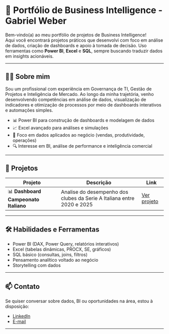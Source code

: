 # 🎯 Portfólio de Business Intelligence - Gabriel Weber

Bem-vindo(a) ao meu portfólio de projetos de Business Intelligence!  
Aqui você encontrará projetos práticos que desenvolvi com foco em análise de dados, criação de dashboards e apoio à tomada de decisão.
Uso ferramentas como **Power BI**, **Excel** e **SQL**, sempre buscando traduzir dados em insights acionáveis.

---

## 👨‍💻 Sobre mim

Sou um profissional com experiência em Governança de TI, Gestão de Projetos e Inteligência de Mercado. 
Ao longo da minha trajetória, venho desenvolvendo competências em análise de dados, visualização de indicadores e otimização de processos por meio de dashboards interativos e automações simples.

- 📊 Power BI para construção de dashboards e modelagem de dados
- 📈 Excel avançado para análises e simulações
- 🧠 Foco em dados aplicados ao negócio (vendas, produtividade, operações)
- 🔍 Interesse em BI, análise de performance e inteligência comercial

---

## 📁 Projetos

| Projeto | Descrição | Link |
|--------|-----------|------|
| 📊 **Dashboard Campeonato Italiano** | Analise do desempenho dos clubes da Serie A Italiana entre 2020 e 2025| [Ver projeto]([(https://github.com/Gbweberp/PortifolioBI/tree/96044e32ffd9d6b60db6d2e3660ed237e19c575e/SERIE%20A%20TIM))


---

## 🛠️ Habilidades e Ferramentas

- Power BI (DAX, Power Query, relatórios interativos)
- Excel (tabelas dinâmicas, PROCX, SE, gráficos)
- SQL básico (consultas, joins, filtros)
- Pensamento analítico voltado ao negócio
- Storytelling com dados

---

## 📫 Contato

Se quiser conversar sobre dados, BI ou oportunidades na área, estou à disposição:

- [LinkedIn](https://www.linkedin.com/in/gabriel-weberr/)  
- [E-mail](gabrielweeerp@gmail.com)

---

